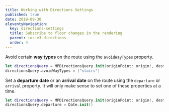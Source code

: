 ```yaml
---
title: Working with Directions Settings
published: true
date: 2019-09-30
eleventyNavigation:
  key: directions-settings
  title: Subscribe to floor changes in the rendering
  parent: ios-v3-directions
  order: 4
---
```


Avoid certain **way types** on the route using the `avoidWayTypes` property.

```swift
let directionsQuery = MPDirectionsQuery.init(originPoint: origin!, destination: destination!)
directionsQuery.avoidWayTypes = ["stairs"]
```

Set a **departure date** or an **arrival date** on the route using the `departure` or `arrival` property. It will only make sense to set one of these properties at a time.

```swift
let directionsQuery = MPDirectionsQuery.init(originPoint: origin!, destination: destination!)
directionsQuery.departure = Date.init()
```
